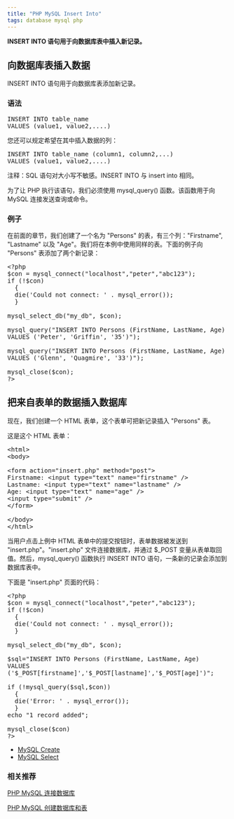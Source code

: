 ```yaml
---
title: "PHP MySQL Insert Into"  
tags: database mysql php  
---
```


<div id="maincontent">

<div id="intro">
<p><strong>INSERT INTO 语句用于向数据库表中插入新记录。</strong></p>
</div>

<div>
<h2>向数据库表插入数据</h2>

<p>INSERT INTO 语句用于向数据库表添加新记录。</p>

<h3>语法</h3>
<pre>INSERT INTO table_name
VALUES (value1, value2,....)</pre>

<p>您还可以规定希望在其中插入数据的列：</p>

<pre>INSERT INTO table_name (column1, column2,...)
VALUES (value1, value2,....)</pre>

<p class="note"><span>注释：</span>SQL 语句对大小写不敏感。INSERT INTO 与 insert into 相同。</p>

<p>为了让 PHP 执行该语句，我们必须使用 mysql_query() 函数。该函数用于向 MySQL 连接发送查询或命令。</p>

<h3>例子</h3>
<p>在前面的章节，我们创建了一个名为 "Persons" 的表，有三个列："Firstname", "Lastname" 以及 "Age"。我们将在本例中使用同样的表。下面的例子向 "Persons" 表添加了两个新记录：</p>

<pre>&lt;?php
$con = mysql_connect("localhost","peter","abc123");
if (!$con)
  {
  die('Could not connect: ' . mysql_error());
  }

mysql_select_db("my_db", $con);

mysql_query("INSERT INTO Persons (FirstName, LastName, Age) 
VALUES ('Peter', 'Griffin', '35')");

mysql_query("INSERT INTO Persons (FirstName, LastName, Age) 
VALUES ('Glenn', 'Quagmire', '33')");

mysql_close($con);
?&gt;</pre>
</div>

<div>
<h2>把来自表单的数据插入数据库</h2>

<p>现在，我们创建一个 HTML 表单，这个表单可把新记录插入 "Persons" 表。</p>

<p>这是这个 HTML 表单：</p>

<pre>&lt;html&gt;
&lt;body&gt;

&lt;form action="insert.php" method="post"&gt;
Firstname: &lt;input type="text" name="firstname" /&gt;
Lastname: &lt;input type="text" name="lastname" /&gt;
Age: &lt;input type="text" name="age" /&gt;
&lt;input type="submit" /&gt;
&lt;/form&gt;

&lt;/body&gt;
&lt;/html&gt;</pre>

<p>当用户点击上例中 HTML 表单中的提交按钮时，表单数据被发送到 "insert.php"。"insert.php" 文件连接数据库，并通过 $_POST 变量从表单取回值。然后，mysql_query() 函数执行 INSERT INTO 语句，一条新的记录会添加到数据库表中。</p>

<p>下面是 "insert.php" 页面的代码：</p>

<pre>&lt;?php
$con = mysql_connect("localhost","peter","abc123");
if (!$con)
  {
  die('Could not connect: ' . mysql_error());
  }

mysql_select_db("my_db", $con);

$sql="INSERT INTO Persons (FirstName, LastName, Age)
VALUES
('$_POST[firstname]','$_POST[lastname]','$_POST[age]')";

if (!mysql_query($sql,$con))
  {
  die('Error: ' . mysql_error());
  }
echo "1 record added";

mysql_close($con)
?&gt;</pre>
</div>

<div id="bpn">
<ul class="prenext">
<li class="pre"><a href="/php/php_mysql_create.asp" title="PHP MySQL 创建数据库和表">MySQL Create</a></li>
<li class="next"><a href="/php/php_mysql_select.asp" title="PHP MySQL Select">MySQL Select</a></li>
</ul>
</div>
</div>

### 相关推荐

[PHP MySQL 连接数据库](https://caoyang7.gitee.io/2019/10/04/php-mysql-connect-database/)

[PHP MySQL 创建数据库和表](https://caoyang7.gitee.io/2019/10/04/php-mysql-createtables/)